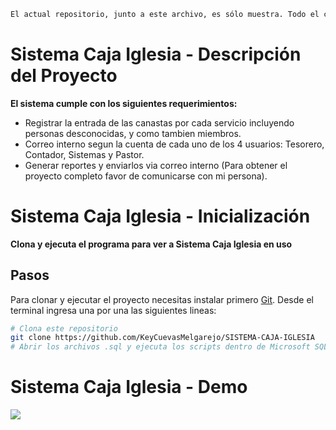 ```bash
El actual repositorio, junto a este archivo, es sólo muestra. Todo el código y el repositorio original estan en privado.
```
# Sistema Caja Iglesia - Descripción del Proyecto
**El sistema cumple con los siguientes requerimientos:**
- Registrar la entrada de las canastas por cada servicio incluyendo personas desconocidas, y como tambien miembros.
- Correo interno segun la cuenta de cada uno de los 4 usuarios: Tesorero, Contador, Sistemas y Pastor.
- Generar reportes y enviarlos via correo interno (Para obtener el proyecto completo favor de comunicarse con mi persona).

# Sistema Caja Iglesia - Inicialización

**Clona y ejecuta el programa para ver a Sistema Caja Iglesia en uso**

## Pasos

Para clonar y ejecutar el proyecto necesitas instalar primero [Git](https://git-scm.com). Desde el terminal ingresa una por una las siguientes lineas:

```bash
# Clona este repositorio
git clone https://github.com/KeyCuevasMelgarejo/SISTEMA-CAJA-IGLESIA
# Abrir los archivos .sql y ejecuta los scripts dentro de Microsoft SQL Server
```

# Sistema Caja Iglesia - Demo
![](Demo.gif)
